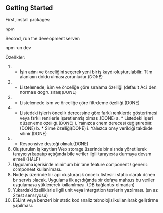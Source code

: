 
## Getting Started

First, install packages:

npm i

Second, run the development server:

npm run dev


Özellikler:
1. * İşin adını ve önceliğini seçerek yeni bir iş kaydı oluşturulabilir. Tüm alanların doldurulması zorunludur.(DONE)
2. * Listelemede, isim ve önceliğe göre sıralama özelliği (default Acil den normale doğru sıralı)(DONE)
3. * Listelemede isim ve önceliğe göre filtreleme özelliği.(DONE)
4. * Listedeki işlerin öncelik derecesine göre farklı renklerde gösterilmesi veya farklı renklerle işaretlenmiş
olması.(DONE)
a. * Listedeki işleri düzenleme özelliği.(DONE)
i. Yalnızca önem derecesi değiştirebilir.(DONE)
b. * Silme özelliği(DONE)
i. Yalnızca onay verildiği takdirde silinir.(DONE)
5. * Responsive desteği olmalı.(DONE)
6. Oluşturulan iş kayıtları Web storage üzerinde bir alanda yönetilerek, tarayıcıyı kapatıp açtığında bile
veriler ilgili tarayıcıda durmaya devam etmeli (HALF)
7. Uygulama içerisinde minimum bir tane feature component / generic component kullanılması..
8. Node.js üzerinde bir api oluşturarak öncelik listesini static olarak dönen bir servis olacak. Uygulama ilk
açıldığında bir defaya mahsus bu veriler uygulamaya yüklenerek kullanılması.
(DB bağlantısı olmadan)
9. Yukardaki özelliklerle ilgili unit veya intergation testlerin yazılması. (en az 2 test senaryosu)
10. ESLint veya benzeri bir static kod analiz teknolojisi kullanılarak geliştirme yapılması.



